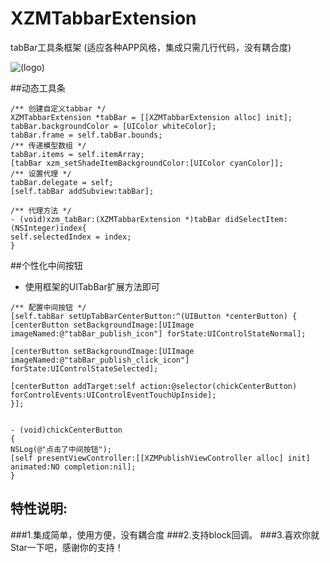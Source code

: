 # XZMTabbarExtension
tabBar工具条框架 (适应各种APP风格，集成只需几行代码，没有耦合度)

![(logo)](http://7xkt3g.com1.z0.glb.clouddn.com/tabBartabar.gif)

##动态工具条
```objc
/** 创建自定义tabbar */
XZMTabbarExtension *tabBar = [[XZMTabbarExtension alloc] init];
tabBar.backgroundColor = [UIColor whiteColor];
tabBar.frame = self.tabBar.bounds;
/** 传递模型数组 */
tabBar.items = self.itemArray;
[tabBar xzm_setShadeItemBackgroundColor:[UIColor cyanColor]];
/** 设置代理 */
tabBar.delegate = self;
[self.tabBar addSubview:tabBar];

/** 代理方法 */
- (void)xzm_tabBar:(XZMTabbarExtension *)tabBar didSelectItem:(NSInteger)index{
self.selectedIndex = index;
}
```

##个性化中间按钮
- 使用框架的UITabBar扩展方法即可

```objc
/** 配置中间按钮 */
[self.tabBar setUpTabBarCenterButton:^(UIButton *centerButton) {
[centerButton setBackgroundImage:[UIImage imageNamed:@"tabBar_publish_icon"] forState:UIControlStateNormal];

[centerButton setBackgroundImage:[UIImage imageNamed:@"tabBar_publish_click_icon"] forState:UIControlStateSelected];

[centerButton addTarget:self action:@selector(chickCenterButton) forControlEvents:UIControlEventTouchUpInside];
}];


- (void)chickCenterButton
{
NSLog(@"点击了中间按钮");
[self presentViewController:[[XZMPublishViewController alloc] init] animated:NO completion:nil];
}

```
## 特性说明:
###1.集成简单，使用方便，没有耦合度
###2.支持block回调。
###3.喜欢你就Star一下吧，感谢你的支持！